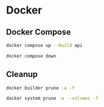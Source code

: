 # Docker

## Docker Compose

```bash
docker compose up --build api
```

```bash
docker compose down
```

## Cleanup

```bash
docker builder prune -a -f
```

```bash
docker system prune -a --volumes -f
```
